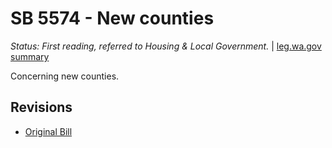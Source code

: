 # SB 5574 - New counties
*Status: First reading, referred to Housing & Local Government.* | [leg.wa.gov summary](https://app.leg.wa.gov/billsummary?BillNumber=5574&Year=2021)

Concerning new counties.

## Revisions
* [Original Bill](1/)